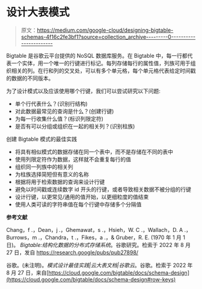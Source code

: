# 设计大表模式

> 原文：<https://medium.com/google-cloud/designing-bigtable-schemas-4f16c2fe3bf1?source=collection_archive---------0----------------------->

Bigtable 是谷歌云平台提供的 NoSQL 数据库服务。在 Bigtable 中，每一行都代表一个实体，用一个唯一的行键进行标记。每列存储每行的属性值，列族可用于组织相关的列。在行和列的交叉处，可以有多个单元格，每个单元格代表给定时间戳的数据的不同版本。

为了设计模式以及应该使用哪个行键，我们可以尝试研究以下问题:

*   单个行代表什么？(识别行结构)
*   对此数据最常见的查询是什么？(创建行键)
*   为每一行收集什么值？(标识列限定符)
*   是否有可以分组或组织在一起的相关列？(识别柱族)

创建 Bigtable 模式的最佳实践

*   将具有相似模式的数据存储在同一个表中，而不是存储在不同的表中
*   使用列限定符作为数据，这样就不会重复每行的值
*   组织同一列族中的相关列
*   为柱族选择简短但有意义的名称
*   根据将用于检索数据的查询来设计行键
*   避免以时间戳或连续数字 id 开头的行键，或者导致相关数据不被分组的行键
*   设计行键，以更常见/通用的值开始，以更细粒度的值结束
*   使用人类可读的字符串值在每个行键中存储多个分隔值

**参考文献**

Chang，f .，Dean，j .，Ghemawat，s .，Hsieh，W. C .，Wallach，D. A .，Burrows，m .，Chandra，t .，Fikes，a .，& Gruber，R. E. (1970 年 1 月 1 日)。 *Bigtable:结构化数据的分布式存储系统*。谷歌研究。检索于 2022 年 8 月 27 日，发自 https://research.google/pubs/pub27898/

谷歌。(未注明)。*模式设计最佳实践|云大表文档|谷歌云*。谷歌。检索于 2022 年 8 月 27 日，来自[https://cloud.google.com/bigtable/docs/schema-design](https://cloud.google.com/bigtable/docs/schema-design#row-keys)